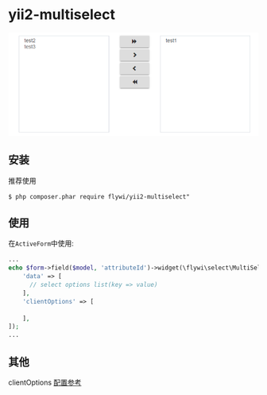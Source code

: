# yii2-multiselect
![example](https://github.com/Flywi/yii2-multiselect/blob/master/example.png)
## 安装

推荐使用

```
$ php composer.phar require flywi/yii2-multiselect"
```

## 使用
在`ActiveForm`中使用:
```php
...
echo $form->field($model, 'attributeId')->widget(\flywi\select\MultiSelectWidget::class, [
    'data' => [
      // select options list(key => value)
    ],
    'clientOptions' => [
    
    ],
]);
...
```
## 其他
clientOptions [ 配置参考 ](https://github.com/crlcu/multiselect)
